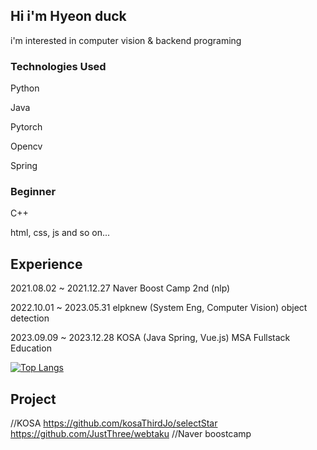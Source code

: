 ## Hi i'm Hyeon duck

i'm interested in computer vision & backend programing

### Technologies Used

Python

Java

Pytorch

Opencv

Spring

### Beginner

C++

html, css, js and so on...

## Experience

2021.08.02 ~ 2021.12.27 Naver Boost Camp 2nd (nlp)

2022.10.01 ~ 2023.05.31 elpknew (System Eng, Computer Vision) object detection

2023.09.09 ~ 2023.12.28  KOSA (Java Spring, Vue.js) MSA Fullstack Education


[![Top Langs](https://github-readme-stats.vercel.app/api/top-langs/?username=tlagusejr)](https://github.com/tlagusejr/github-readme-stats)

## Project
//KOSA
https://github.com/kosaThirdJo/selectStar
https://github.com/JustThree/webtaku
//Naver boostcamp
